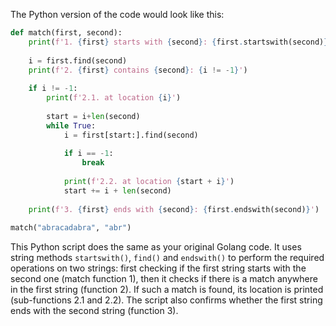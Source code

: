 The Python version of the code would look like this:

```python
def match(first, second):
    print(f'1. {first} starts with {second}: {first.startswith(second)}')
    
    i = first.find(second)
    print(f'2. {first} contains {second}: {i != -1}')
    
    if i != -1:
        print(f'2.1. at location {i}')
        
        start = i+len(second)
        while True:
            i = first[start:].find(second)
            
            if i == -1:
                break
                
            print(f'2.2. at location {start + i}')
            start += i + len(second)
        
    print(f'3. {first} ends with {second}: {first.endswith(second)}')
    
match("abracadabra", "abr")
``` 

This Python script does the same as your original Golang code. It uses string methods `startswith()`, `find()` and `endswith()` to perform the required operations on two strings: first checking if the first string starts with the second one (match function 1), then it checks if there is a match anywhere in the first string (function 2). If such a match is found, its location is printed (sub-functions 2.1 and 2.2). The script also confirms whether the first string ends with the second string (function 3).

